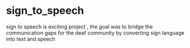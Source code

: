 # sign_to_speech
sign to speech is exciting project , the goal was to bridge the communication gaps for the deaf community by converting sign language into text and speech
